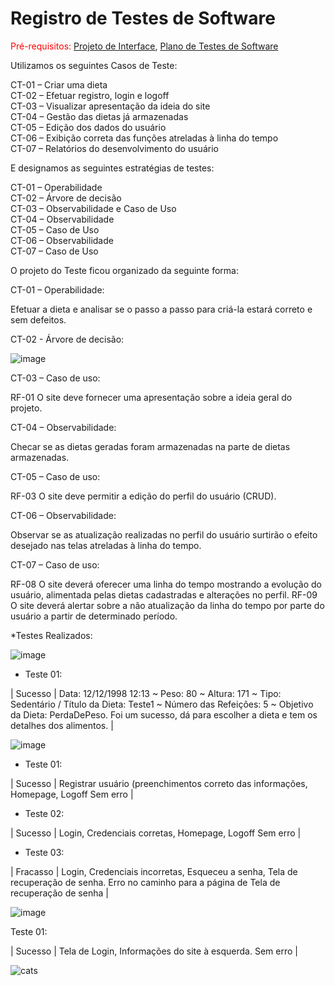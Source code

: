 # Registro de Testes de Software

<span style="color:red">Pré-requisitos: <a href="3-Projeto de Interface.md"> Projeto de Interface</a></span>, <a href="8-Plano de Testes de Software.md"> Plano de Testes de Software</a>

  Utilizamos os seguintes Casos de Teste:

CT-01 – Criar uma dieta<br>
CT-02 – Efetuar registro, login e logoff<br>
CT-03 – Visualizar apresentação da ideia do site<br>
CT-04 – Gestão das dietas já armazenadas<br>
CT-05 – Edição dos dados do usuário<br>
CT-06 – Exibição correta das funções atreladas à linha do tempo<br>
CT-07 – Relatórios do desenvolvimento do usuário

  E designamos as seguintes estratégias de testes:

CT-01 – Operabilidade<br>
CT-02 – Árvore de decisão<br>
CT-03 – Observabilidade e Caso de Uso<br>
CT-04 – Observabilidade<br>
CT-05 – Caso de Uso<br>
CT-06 – Observabilidade<br>
CT-07 – Caso de Uso

  O projeto do Teste ficou organizado da seguinte forma:
  
CT-01 – Operabilidade:

Efetuar a dieta e analisar se o passo a passo para criá-la estará correto e sem defeitos.

CT-02 - Árvore de decisão:

![image](https://user-images.githubusercontent.com/105240089/200723845-2ff345b2-37c4-4eac-a88d-369ccd5e1068.png)

CT-03 – Caso de uso:

RF-01	O site deve fornecer uma apresentação sobre a ideia geral do projeto.

CT-04 – Observabilidade:

Checar se as dietas geradas foram armazenadas na parte de dietas armazenadas. 

CT-05 – Caso de uso:

RF-03	O site deve permitir a edição do perfil do usuário (CRUD).

CT-06 – Observabilidade:

Observar se as atualização realizadas no perfil do usuário surtirão o efeito desejado nas telas atreladas à linha do tempo.

CT-07 – Caso de uso:

RF-08 O site deverá oferecer uma linha do tempo mostrando a evolução do usuário, alimentada pelas dietas cadastradas e alterações no perfil.
RF-09 O site deverá alertar sobre a não atualização da linha do tempo por parte do usuário a partir de determinado período.<br>

*Testes Realizados:

![image](https://user-images.githubusercontent.com/105240089/204658721-3fbc17c1-ff32-4f84-9e4c-3f0b7d84d757.png)

* Teste 01:

| Sucesso |	Data: 12/12/1998 12:13 ~ Peso: 80 ~ Altura: 171 ~ Tipo: Sedentário / Título da Dieta: Teste1 ~ Número das Refeições: 5 ~ Objetivo da Dieta: PerdaDePeso. Foi um sucesso, dá para escolher a dieta e tem os detalhes dos alimentos. |

![image](https://user-images.githubusercontent.com/105240089/200724336-2915bde9-1b19-4ccd-b5c4-648bc4b82209.png)

* Teste 01:

| Sucesso |	Registrar usuário (preenchimentos correto das informações, Homepage, Logoff	Sem erro |

* Teste 02:

| Sucesso |	Login, Credenciais corretas, Homepage, Logoff	Sem erro |

* Teste 03:

| Fracasso | Login, Credenciais incorretas, Esqueceu a senha, Tela de recuperação de senha. Erro no caminho para a página de Tela de recuperação de senha |

![image](https://user-images.githubusercontent.com/105240089/200724454-9bd2027a-22c2-4998-bd27-f89ad912538b.png)

Teste 01:

| Sucesso |	Tela de Login, Informações do site à esquerda.	Sem erro |


![cats](https://user-images.githubusercontent.com/105240089/198921282-c16226b4-9f4b-4c77-80fa-0609285e73b3.jpg)
